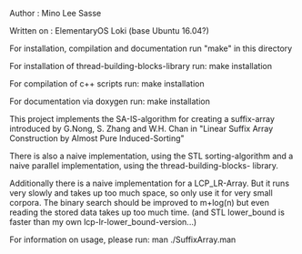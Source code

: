 Author : Mino Lee Sasse

Written on : ElementaryOS Loki (base Ubuntu 16.04?)


For installation, compilation and documentation run "make" in this directory

For installation of thread-building-blocks-library run:
make installation

For compilation of c++ scripts run:
make installation

For documentation via doxygen run:
make installation


This project implements the SA-IS-algorithm for creating a 
suffix-array introduced by G.Nong, S. Zhang and W.H. Chan in 
"Linear Suffix Array Construction by Almost Pure Induced-Sorting"

There is also a naive implementation, using the STL sorting-algorithm
and a naive parallel implementation, using the thread-building-blocks-
library.

Additionally there is a naive implementation for a LCP_LR-Array. But it runs
very slowly and takes up too much space, so only use it for very small
corpora. The binary search should be improved to m+log(n) but even 
reading the stored data takes up too much time. 
(and STL lower_bound is faster than my own lcp-lr-lower_bound-version...)


For information on usage, please run:
man ./SuffixArray.man


